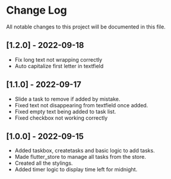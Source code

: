 
# Change Log
All notable changes to this project will be documented in this file.

## [1.2.0] - 2022-09-18

- Fix long text not wrapping correctly
- Auto capitalize first letter in textfield

 
## [1.1.0] - 2022-09-17

- Slide a task to remove if added by mistake.
- Fixed text not disappearing from textfield once added.
- Fixed empty text being added to task list.
- Fixed checkbox not working correctly

 
## [1.0.0] - 2022-09-15
 
- Added taskbox, createtasks and basic logic to add tasks.
- Made flutter_store to manage all tasks from the store.
- Created all the stylings.
- Added timer logic to display time left for midnight.

